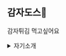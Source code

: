 ## 감자도스🥔

감자튀김 먹고싶어요 

<details><summary>자기소개</summary>
<p>

안녕하세요, 개발자 송병준입니다.
  
멀지 않은 과거에 프로그래밍의 매력과 가능성에 반하여 입문한 이래로, 일로서 또는 취미로서 때로는 거대하게 때로는 소소하게 무언가를 계속 만들어내는 중입니다.
  
분야를 가리지 않고 필요할 때마다 또는 궁금할 때마다 다양하게 도전하고 있으며, 지식이 차곡차곡 쌓이고 정리되어 머릿속에 그림이 그려지는 느낌을 아주 좋아합니다.
    
소프트웨어는 늘 사용자에게 봉사해야 한다는 생각을 가장 큰 가치로 두고 있습니다. 또한 사용자가 쓰기에 편한 소프트웨어는 행복한 개발자로부터 나온다고 생각합니다. 따라서 즐거운 개발 경험을 만드는 것에 노력을 아끼지 않고 있습니다.
  
하여 엔지니어로서의 욕심 반, 좋은 소프트웨어를 만들어 인도하겠다는 생각 반으로, 상황에 맞는 리팩토링을 통해 코드를 성장시키고 진화시키는 것에 몰두하고 있습니다.
  
언젠가는─지금까지 그래왔듯이─더 나은 기술과 소프트웨어 공학적 방법론이 개발자의 고통을 해방시켜 주고 사용자를 기쁘게 할 것이라고 믿습니다.
   
</p>
</details>
